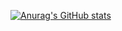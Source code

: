 [![Anurag's GitHub stats](https://github-readme-stats.vercel.app/api?username=Resister-boy)](https://github.com/anuraghazra/github-readme-stats)
